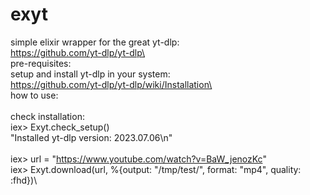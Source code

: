 # exyt
simple elixir wrapper for the great yt-dlp:\
https://github.com/yt-dlp/yt-dlp\
\
pre-requisites:\
setup and install yt-dlp in your system:\
https://github.com/yt-dlp/yt-dlp/wiki/Installation\
\
how to use:\
\
check installation:\
iex> Exyt.check_setup()\
"Installed yt-dlp version: 2023.07.06\n"\
\
 iex> url = "https://www.youtube.com/watch?v=BaW_jenozKc" <br>
 iex> Exyt.download(url, %{output: "/tmp/test/", format: "mp4", quality: :fhd})\
